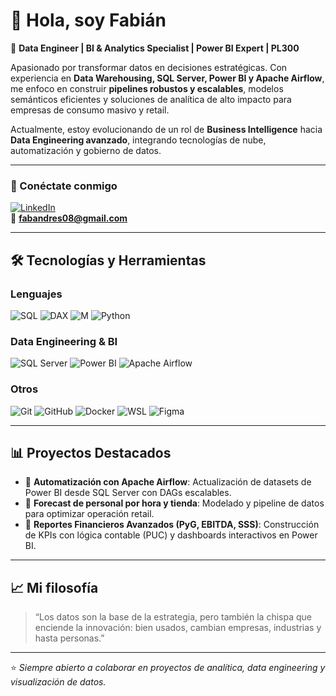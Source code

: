 # 👋 Hola, soy Fabián

🚀 **Data Engineer | BI & Analytics Specialist | Power BI Expert | PL300**  

Apasionado por transformar datos en decisiones estratégicas. Con experiencia en **Data Warehousing, SQL Server, Power BI y Apache Airflow**, me enfoco en construir **pipelines robustos y escalables**, modelos semánticos eficientes y soluciones de analítica de alto impacto para empresas de consumo masivo y retail.  

Actualmente, estoy evolucionando de un rol de **Business Intelligence** hacia **Data Engineering avanzado**, integrando tecnologías de nube, automatización y gobierno de datos.

---

### 🔗 Conéctate conmigo
[![LinkedIn](https://img.shields.io/badge/LinkedIn-0A66C2?style=for-the-badge&logo=linkedin&logoColor=white)](https://www.linkedin.com/in/fabi%C3%A1n-andr%C3%A9s-garz%C3%B3n-vesga-86bb3414a/)  
📧 **fabandres08@gmail.com**

---

## 🛠️ Tecnologías y Herramientas

### Lenguajes
![SQL](https://img.shields.io/badge/SQL-336791?style=for-the-badge&logo=postgresql&logoColor=white)
![DAX](https://img.shields.io/badge/DAX-F2C811?style=for-the-badge&logo=powerbi&logoColor=black)
![M](https://img.shields.io/badge/Power%20Query%20M-217346?style=for-the-badge&logo=microsoft-excel&logoColor=white)
![Python](https://img.shields.io/badge/Python-3776AB?style=for-the-badge&logo=python&logoColor=white)

### Data Engineering & BI
![SQL Server](https://img.shields.io/badge/SQL%20Server-CC2927?style=for-the-badge&logo=microsoft-sql-server&logoColor=white)
![Power BI](https://img.shields.io/badge/Power%20BI-F2C811?style=for-the-badge&logo=powerbi&logoColor=black)
![Apache Airflow](https://img.shields.io/badge/Apache%20Airflow-017CEE?style=for-the-badge&logo=apache-airflow&logoColor=white)

### Otros
![Git](https://img.shields.io/badge/Git-F05032?style=for-the-badge&logo=git&logoColor=white)
![GitHub](https://img.shields.io/badge/GitHub-181717?style=for-the-badge&logo=github&logoColor=white)
![Docker](https://img.shields.io/badge/Docker-2496ED?style=for-the-badge&logo=docker&logoColor=white)
![WSL](https://img.shields.io/badge/WSL-0078D6?style=for-the-badge&logo=windows&logoColor=white)
![Figma](https://img.shields.io/badge/Figma-F24E1E?style=for-the-badge&logo=figma&logoColor=white)

---

## 📊 Proyectos Destacados
- 🔹 **Automatización con Apache Airflow**: Actualización de datasets de Power BI desde SQL Server con DAGs escalables.  
- 🔹 **Forecast de personal por hora y tienda**: Modelado y pipeline de datos para optimizar operación retail.  
- 🔹 **Reportes Financieros Avanzados (PyG, EBITDA, SSS)**: Construcción de KPIs con lógica contable (PUC) y dashboards interactivos en Power BI.  

---

## 📈 Mi filosofía
> “Los datos son la base de la estrategia, pero también la chispa que enciende la innovación: bien usados, cambian empresas, industrias y hasta personas.”  

---

⭐️ *Siempre abierto a colaborar en proyectos de analítica, data engineering y visualización de datos.*
